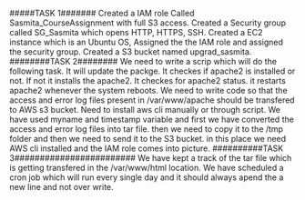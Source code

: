 #####TASK 1#######
Created a IAM role Called Sasmita_CourseAssignment with full S3 access. 
Created a Security group called SG_Sasmita which opens HTTP, HTTPS, SSH. 
Created a EC2 instance which is an Ubuntu OS, Assigned the the IAM role and assigned the security group. 
Created a S3 bucket named upgrad_sasmita.
########TASK 2########
We need to write a scrip which will do the following task. 
It will update the packge.
It checkes if apache2 is installed or not.
If not it installs the apache2.
It checkes for apache2 status. 
it restarts apache2 whenever the system reboots. 
We need to write code so that the access and error log files present in /var/www/apache should be transfered to AWS s3 bucket. 
Need to install aws cli manually or through script. 
We have used myname and timestamp variable and first we have converted the access and error log files into tar file. then we need to copy it to the /tmp folder and then we need to send it to the S3 bucket. in this place we need AWS cli installed and the IAM role comes into picture. 
##########TASK 3########################
We have kept a track of the tar file which is getting transfered in the /var/www/html location. 
We have scheduled a cron job which will run every single day and it should always apend the a new line and not over write. 
